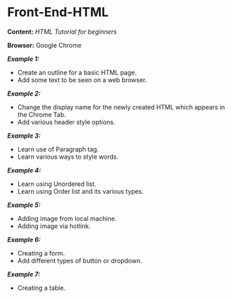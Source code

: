 # Front-End-HTML
**Content:** *HTML Tutorial for beginners*

**Browser:** Google Chrome

***Example 1:***
* Create an outline for a basic HTML page.
* Add some text to be seen on a web browser. 

***Example 2:***
* Change the display name for the newly created HTML which appears in the Chrome Tab.
* Add various header style options. 

***Example 3:***
* Learn use of Paragraph tag.
* Learn various ways to style words.

***Example 4:***
* Learn using Unordered list.
* Learn using Order list and its various types.  

***Example 5:***
* Adding image from local machine.
* Adding image via hotlink. 

***Example 6:***
* Creating a form.
* Add different types of button or dropdown. 

***Example 7:***
* Creating a table.